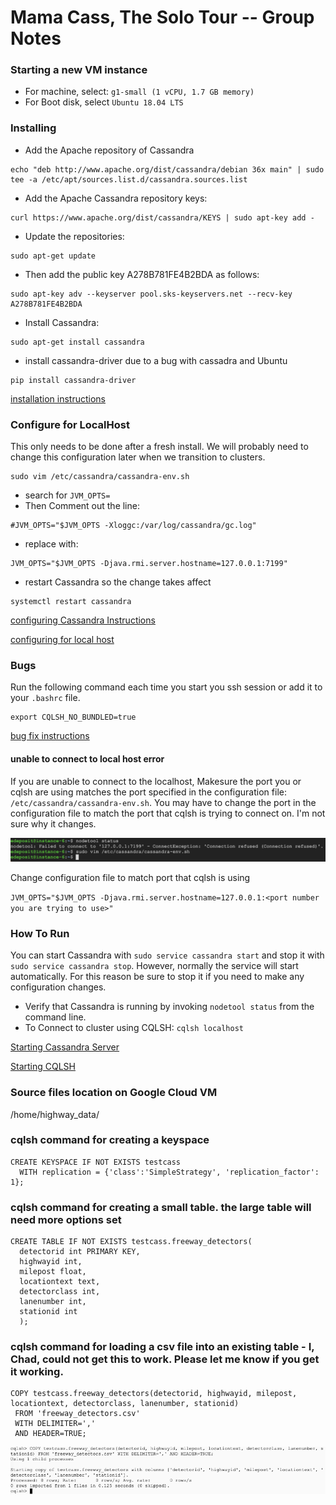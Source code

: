 # Mama Cass, The Solo Tour  --  Group Notes

### Starting a new VM instance
- For machine, select: `g1-small (1 vCPU, 1.7 GB memory)`
- For Boot disk, select `Ubuntu 18.04 LTS`


### Installing
- Add the Apache repository of Cassandra
```
echo "deb http://www.apache.org/dist/cassandra/debian 36x main" | sudo tee -a /etc/apt/sources.list.d/cassandra.sources.list
```

- Add the Apache Cassandra repository keys:
```
curl https://www.apache.org/dist/cassandra/KEYS | sudo apt-key add -
```

- Update the repositories:
```
sudo apt-get update
```

- Then add the public key A278B781FE4B2BDA as follows:
```
sudo apt-key adv --keyserver pool.sks-keyservers.net --recv-key A278B781FE4B2BDA
```

- Install Cassandra:
```
sudo apt-get install cassandra
```
- install cassandra-driver due to a bug with cassadra and Ubuntu
```
pip install cassandra-driver
```

[installation instructions](http://cassandra.apache.org/doc/latest/getting_started/installing.html)

### Configure for LocalHost
This only needs to be done after a fresh install.  We will probably need to change this configuration later when we transition to clusters.  
```
sudo vim /etc/cassandra/cassandra-env.sh
```

- search for `JVM_OPTS=`
- Then Comment out the line:
```
#JVM_OPTS="$JVM_OPTS -Xloggc:/var/log/cassandra/gc.log"
```
- replace with:
```
JVM_OPTS="$JVM_OPTS -Djava.rmi.server.hostname=127.0.0.1:7199"
```
- restart Cassandra so the change takes affect 
``` 
systemctl restart cassandra
```
[configuring Cassandra Instructions](http://cassandra.apache.org/doc/latest/getting_started/configuring.html)   

[configuring for local host](https://www.liquidweb.com/kb/error-failed-to-connect-to-127-0-0-17199-connection-refused-cassandra-solved/)

### Bugs
Run the following command each time you start you ssh session or add it to your `.bashrc` file.
```
export CQLSH_NO_BUNDLED=true
```

[bug fix instructions](https://thelastpickle.com/blog/2016/08/16/cqlsh-broken-on-fresh-installs.html)

#### unable to connect to local host error
If you are unable to connect to the localhost, Makesure the port you or cqlsh are using matches the port specified in the configuration file: `/etc/cassandra/cassandra-env.sh`.  You may have to change the port in the configuration file to match the port that cqlsh is trying to connect on.  I'm not sure why it changes. 

![wrong port error message](./img/portBug.png)

Change configuration file to match port that cqlsh is using

`JVM_OPTS="$JVM_OPTS -Djava.rmi.server.hostname=127.0.0.1:<port number you are trying to use>"`

### How To Run
You can start Cassandra with `sudo service cassandra start` and stop it with `sudo service cassandra stop`. However, normally the service will start automatically. For this reason be sure to stop it if you need to make any configuration changes.  
- Verify that Cassandra is running by invoking `nodetool status` from the command line.
- To Connect to cluster using CQLSH: `cqlsh localhost`  

[Starting Cassandra Server](http://cassandra.apache.org/doc/latest/getting_started/installing.html)

[Starting CQLSH](http://cassandra.apache.org/doc/latest/getting_started/querying.html)

 

### Source files location on Google Cloud VM
/home/highway_data/

### cqlsh command for creating a keyspace
```
CREATE KEYSPACE IF NOT EXISTS testcass 
  WITH replication = {'class':'SimpleStrategy', 'replication_factor': 1};
```

### cqlsh command for creating a small table. the large table will need more options set
```
CREATE TABLE IF NOT EXISTS testcass.freeway_detectors(
  detectorid int PRIMARY KEY, 
  highwayid int, 
  milepost float, 
  locationtext text, 
  detectorclass int, 
  lanenumber int, 
  stationid int
  );
  ```

### cqlsh command for loading a csv file into an existing table - I, Chad, could not get this to work. Please let me know if you get it working.
```
COPY testcass.freeway_detectors(detectorid, highwayid, milepost, locationtext, detectorclass, lanenumber, stationid)
 FROM 'freeway_detectors.csv'
 WITH DELIMITER=','
 AND HEADER=TRUE;
```
![failed COPY FROM csql command](img/failedCopyFrom.png)
